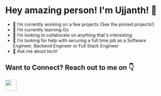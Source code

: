 # Hey amazing person! I'm Ujjanth! 👋

- 🔭 I’m currently working on a few projects (See the pinned projects!)
- 🌱 I’m currently learning Go
- 👯 I’m looking to collaborate on anything that's interesting
- 🤔 I’m looking for help with securing a full time job as a Software Engineer, Backend Engineer or Full Stack Engineer
- 💬 Ask me about tech!


<!--
**ujjanth-arhan/ujjanth-arhan** is a ✨ _special_ ✨ repository because its `README.md` (this file) appears on your GitHub profile.

Here are some ideas to get you started:
- 📫 How to reach me: ...
- 😄 Pronouns: ...
- ⚡ Fun fact: ...


LinkedIn Asset: ![LI-In-Bug](https://github.com/ujjanth-arhan/ujjanth-arhan/assets/33844003/f897087c-b085-483b-a98b-35ba5e341ae3)

-->
## Want to Connect? Reach out to me on 👇
<div>
  <a href="https://www.linkedin.com/in/ujjanth-arhan" alt="Ujjanth Arhan"><img src="https://github.com/ujjanth-arhan/ujjanth-arhan/assets/33844003/f897087c-b085-483b-a98b-35ba5e341ae3" width="35px"/></a>
</div>

